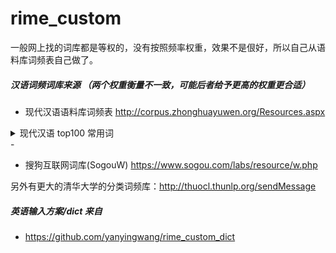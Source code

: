 # rime_custom

一般网上找的词库都是等权的，没有按照频率权重，效果不是佷好，所以自己从语料库词频表自己做了。

##### 汉语词频词库来源 （两个权重衡量不一致，可能后者给予更高的权重更合适）

- 现代汉语语料库词频表  http://corpus.zhonghuayuwen.org/Resources.aspx
<details><summary>现代汉语 top100 常用词</summary>
> 的	744863
> 了	130191
> 在	118823
> 是	118527
> 和	83958
> 一	81119
> 这	65146
> 有	53556
> 他	52912
> 我	52728
> 也	47908
> 不	46965
> 就	44947
> 地	42332
> 着	41116
> 中	40849
> 上	38084
> 说	35429
> 都	34323
> 人	33991
> 个	31512
> 对	30936
> 种	30123
> 把	29749
> 为	29265
> 要	29039
> 你	28769
> 而	28404
> 来	28038
> 我们	26823
> 又	25715
> 一个	24807
> 与	23823
> 从	23749
> 年	22029
> 到	21744
> 还	21148
> 它	21041
> 大	20907
> 等	20210
> 她	19915
> 两	19539
> 去	18963
> 没有	18950
> 里	18805
> 得	18698
> 时	18257
> 多	18064
> 他们	17787
> 发展	17331
> 用	17259
> 那	17198
> 以	17181
> 所	17101
> 很	16774
> 可以	16734
> 使	16571
> 但	15963
> 自己	14793
> 小	14509
> 之	14428
> 能	14413
> 下	14051
> 或	13918
> 看	13758
> 就是	13715
> 被	13624
> 什么	13589
> 三	13220
> 这个	13202
> 会	12996
> 好	12660
> 可	12457
> 后	12144
> 这样	11980
> 给	11678
> 向	11609
> 社会	11461
> 由	11413
> 进行	11087
> 问题	10899
> 工作	10531
> 如	10502
> 呢	10425
> 于	10296
> 其	10206
> 起来	10196
> 国家	10139
> 过	10047
> 不能	10033
</details>

<tr>
<tr>
- 
  
- 搜狗互联网词库(SogouW) https://www.sogou.com/labs/resource/w.php


另外有更大的清华大学的分类词频库：http://thuocl.thunlp.org/sendMessage
  

##### 英语输入方案/dict 来自
-  https://github.com/yanyingwang/rime_custom_dict
